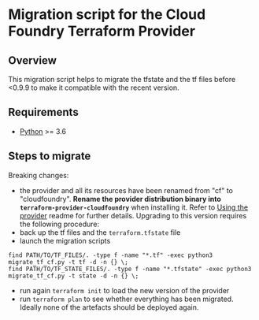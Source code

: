 Migration script for the Cloud Foundry Terraform Provider
=========================================================

Overview
--------

This migration script helps to migrate the tfstate and the tf files before <0.9.9 to make it compatible with the recent version.

Requirements
------------

-	[Python](https://www.python.org) >= 3.6 

Steps to migrate
---------------------

Breaking changes:
   * the provider and all its resources have been renamed from "cf" to "cloudfoundry". **Rename the provider distribution binary into `terraform-provider-cloudfoundry`** when installing it. Refer to [Using the provider](https://github.com/mevansam/terraform-provider-cf#using-the-provider) readme for further details. Upgrading to this version requires the following procedure:
   * back up the tf files and the `terraform.tfstate` file
   * launch the migration scripts        
```
find PATH/TO/TF_FILES/. -type f -name "*.tf" -exec python3 migrate_tf_cf.py -t tf -d -n {} \;
find PATH/TO/TF_STATE_FILES/. -type f -name "*.tfstate" -exec python3 migrate_tf_cf.py -t state -d -n {} \;
```

   * run again `terraform init` to load the new version of the provider
   * run `terraform plan` to see whether everything has been migrated. Ideally none of the artefacts should be deployed again.